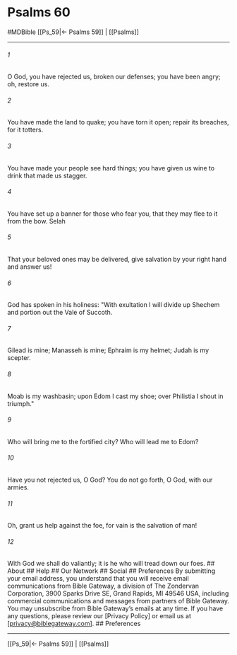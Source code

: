 # Psalms 60
#MDBible
[[Ps_59|← Psalms 59]] | [[Psalms]]

***






###### 1 


O God, you have rejected us, broken our defenses; you have been angry; oh, restore us. 





###### 2 


You have made the land to quake; you have torn it open; repair its breaches, for it totters. 





###### 3 


You have made your people see hard things; you have given us wine to drink that made us stagger. 





###### 4 


You have set up a banner for those who fear you, that they may flee to it from the bow. Selah 





###### 5 


That your beloved ones may be delivered, give salvation by your right hand and answer us! 





###### 6 


God has spoken in his holiness: "With exultation I will divide up Shechem and portion out the Vale of Succoth. 





###### 7 


Gilead is mine; Manasseh is mine; Ephraim is my helmet; Judah is my scepter. 





###### 8 


Moab is my washbasin; upon Edom I cast my shoe; over Philistia I shout in triumph." 





###### 9 


Who will bring me to the fortified city? Who will lead me to Edom? 





###### 10 


Have you not rejected us, O God? You do not go forth, O God, with our armies. 





###### 11 


Oh, grant us help against the foe, for vain is the salvation of man! 





###### 12 


With God we shall do valiantly; it is he who will tread down our foes. ## About ## Help ## Our Network ## Social ## Preferences By submitting your email address, you understand that you will receive email communications from Bible Gateway, a division of The Zondervan Corporation, 3900 Sparks Drive SE, Grand Rapids, MI 49546 USA, including commercial communications and messages from partners of Bible Gateway. You may unsubscribe from Bible Gateway&rsquo;s emails at any time. If you have any questions, please review our [Privacy Policy] or email us at [privacy@biblegateway.com]. ## Preferences

***

[[Ps_59|← Psalms 59]] | [[Psalms]]

